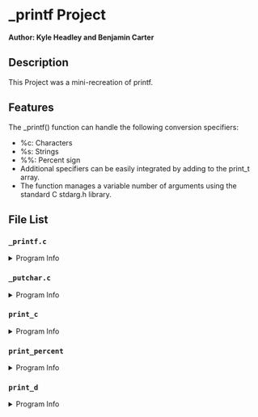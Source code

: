 
# _printf Project

**Author: Kyle Headley and Benjamin Carter**




## Description
This Project was a mini-recreation of printf. 




## Features

The _printf() function can handle the following conversion specifiers:
* %c: Characters
* %s: Strings
* %%: Percent sign
* Additional specifiers can be easily integrated by adding to the print_t array.
* The function manages a variable number of arguments using the standard C stdarg.h library.


## File List

### `_printf.c`
<details>
<summary>Program Info</summary>

## Program Description
This program features a custom implementation of the C standard library function `printf()`. This function, `_printf()`, is designed to replicate the basic functionalities of the standard `printf()` function, allowing users to output formatted data to the standard output.

### Function Descriptions

#### `int (*check_format(const char *format))(va_list)`
This function pointer is used to select the correct printing function based on the format specifier provided.

* `format:` The string containing potential format specifiers following a `%`.
* Return: A pointer to the function that corresponds to the format specifier, or NULL if the specifier is invalid.

#### `int _printf(const char *format, ...)`
This is the main function that mimics the standard printf() behavior.

* `format:` The format string that contains the text to be written to stdout. It can optionally contain embedded format specifiers that are replaced by the values specified in subsequent additional arguments.
* Return: The number of characters printed (excluding the null byte used to end output to strings).

### Usage
To use the `_printf()` function in your code, include the header file `main.h` and call `_printf()` with the desired format string and arguments, just as you would with the standard `printf()` function.
```c
#include "main.h"

int main(void) {
    _printf("Character: %c\n", 'A');
    _printf("String: %s\n", "Hello, World!");
    _printf("Percent: %%\n");
    return 0;
}
```

</details>

### `_putchar.c`

<details>
<summary>Program Info</summary>

## Program Description

This simple module contains the `_putchar()` function, which is a custom implementation that writes a single character to standard output `(stdout).`

## Function Descriptions

#### `int _putchar(char c)`
This function takes a character as an argument and writes it to standard output.

* `@c:` The character to be written to `stdout.`
* Return: On success, returns 1. On error, returns -1 and the appropriate error is set to indicate the cause of the error.

### Usage 
To use the `_putchar()` function in your code, include the header file `main.h` and call `_putchar()` with the desired character to be printed.
```c
#include "header_file.h" // Replace with the actual header file name if applicable

int main(void) {
    _putchar('H');
    _putchar('e');
    _putchar('l');
    _putchar('l');
    _putchar('o');
    _putchar('\n');
    return 0;
}
```
</details>

### `print_c`

<details>
<summary>Program Info</summary>

## Program Description

This program is responsible for handling character conversion (%c) in our custom `_printf()` function implementation. It's designed to print a single character passed to the `_printf()` function when it encounters the `%c` format specifier.

## Function Description

#### `int print_c(va_list c)`
A function that prints a single character.
* `@c:` A va_list argument that points to the character to be printed.
* Returns: Always 1 upon successful printing.

### Usage 

To use `print_c` within the `_printf()` function, include `main.h` and simply pass a character to `_printf()` with the `%c` format specifier. The `print_c` function will be called internally to print the character.

```c
#include "main.h"

int main(void)
{
    _printf("Character: %c\n", 'A');
    return 0;
}

```

</details>

### `print_percent`

<details>
<summary>Program Info</summary>

## Program Description

This part of the repository contains the `print_percent` function, a component of the custom `_printf()` function, which handles the printing of the percent symbol (%%) in a formatted string.

## Function Description 

#### `int print_percent(va_list percent)`
* `percent:` This parameter is not used since the percent symbol does not require an argument. It is there to maintain the function prototype compatibility with `va_list.`
* Returns: Always 1 to indicate one character (%) printed.

### Usage

The `print_percent` function is implicitly called by the `_printf()` function whenever the format specifier `%%` is encountered. It is not designed to be called directly in user code but is instead a utility function for `_printf()`'s internal operation.

```c
_printf("Display 100%% completed\n");
```

</details>

### `print_d`

<details>
<summary>Program Info</summary>

## Program Description

The `print_d` function is a custom implementation designed to extend the functionality of the `_printf()` function, allowing it to handle integer format specifiers. This function is tailored to convert an integer argument into its ASCII representation and output it to the standard output.

## Function Description

#### `int print_d(va_list arg)`
* `arg`: A `va_list` argument that represents a variadic argument list passed to the `_printf()` function. `print_d` specifically processes integer arguments.
* Returns: The total count of characters that have been printed to the standard output.

### Usage

`print_d` is internally invoked by the `_printf()` function when an integer format specifier (`%d` or `%i`) is detected within the format string. It is not meant to be called directly by the user, but is integrated into the `_printf()` to process and print integer values.

```c
_printf("The value is: %d\n", 42);
```

In this usage example, `_printf` will parse the format string, recognize the `%d` specifier, and internally call `print_d` to print `The value is: 42` to the standard output.

</details>






